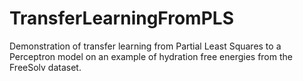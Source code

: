 # TransferLearningFromPLS
Demonstration of transfer learning from Partial Least Squares to a Perceptron model on an example of hydration free energies from the FreeSolv dataset.
